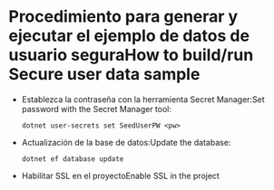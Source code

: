 # <a name="how-to-buildrun-secure-user-data-sample"></a><span data-ttu-id="bd68b-101">Procedimiento para generar y ejecutar el ejemplo de datos de usuario segura</span><span class="sxs-lookup"><span data-stu-id="bd68b-101">How to build/run Secure user data sample</span></span>

* <span data-ttu-id="bd68b-102">Establezca la contraseña con la herramienta Secret Manager:</span><span class="sxs-lookup"><span data-stu-id="bd68b-102">Set password with the Secret Manager tool:</span></span>

  `dotnet user-secrets set SeedUserPW <pw>`

* <span data-ttu-id="bd68b-103">Actualización de la base de datos:</span><span class="sxs-lookup"><span data-stu-id="bd68b-103">Update the database:</span></span>

    `dotnet ef database update`

* <span data-ttu-id="bd68b-104">Habilitar SSL en el proyecto</span><span class="sxs-lookup"><span data-stu-id="bd68b-104">Enable SSL in the project</span></span>
